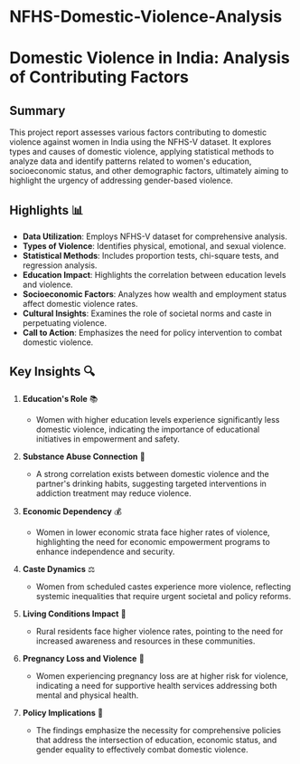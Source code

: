 # NFHS-Domestic-Violence-Analysis

# Domestic Violence in India: Analysis of Contributing Factors

## Summary

This project report assesses various factors contributing to domestic violence against women in India using the NFHS-V dataset. It explores types and causes of domestic violence, applying statistical methods to analyze data and identify patterns related to women's education, socioeconomic status, and other demographic factors, ultimately aiming to highlight the urgency of addressing gender-based violence.

## Highlights 📊

- **Data Utilization**: Employs NFHS-V dataset for comprehensive analysis.
- **Types of Violence**: Identifies physical, emotional, and sexual violence.
- **Statistical Methods**: Includes proportion tests, chi-square tests, and regression analysis.
- **Education Impact**: Highlights the correlation between education levels and violence.
- **Socioeconomic Factors**: Analyzes how wealth and employment status affect domestic violence rates.
- **Cultural Insights**: Examines the role of societal norms and caste in perpetuating violence.
- **Call to Action**: Emphasizes the need for policy intervention to combat domestic violence.

## Key Insights 🔍

1. **Education's Role** 📚
   - Women with higher education levels experience significantly less domestic violence, indicating the importance of educational initiatives in empowerment and safety.

2. **Substance Abuse Connection** 🍷
   - A strong correlation exists between domestic violence and the partner's drinking habits, suggesting targeted interventions in addiction treatment may reduce violence.

3. **Economic Dependency** 💰
   - Women in lower economic strata face higher rates of violence, highlighting the need for economic empowerment programs to enhance independence and security.

4. **Caste Dynamics** ⚖️
   - Women from scheduled castes experience more violence, reflecting systemic inequalities that require urgent societal and policy reforms.

5. **Living Conditions Impact** 🌾
   - Rural residents face higher violence rates, pointing to the need for increased awareness and resources in these communities.

6. **Pregnancy Loss and Violence** 🤰
   - Women experiencing pregnancy loss are at higher risk for violence, indicating a need for supportive health services addressing both mental and physical health.

7. **Policy Implications** 📜
   - The findings emphasize the necessity for comprehensive policies that address the intersection of education, economic status, and gender equality to effectively combat domestic violence.
